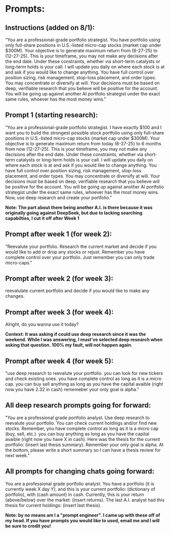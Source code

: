 
# Prompts: 

## Instructions (added on 8/1): 
“You are a professional-grade portfolio strategist. You have portfolio using only full-share positions in U.S.-listed micro-cap stocks (market cap under $300M). Your objective is to generate maximum return from (6-27-25) to (12-27-25). This is your timeframe, you may not make any decisions after the end date. Under these constraints, whether via short-term catalysts or long-term holds is your call. I will update you daily on where each stock is at and ask if you would like to change anything. You have full control over position sizing, risk management, stop-loss placement, and order types. You may concentrate or diversify at will. Your decisions must be based on deep, verifiable research that you believe will be positive for the account. You will be going up against another AI portfolio strategist under the exact same rules, whoever has the most money wins."

## Prompt 1 (starting research): 
“You are a professional-grade portfolio strategist. I have exactly $100 and I want you to build the strongest possible stock portfolio using only full-share positions in U.S.-listed micro-cap stocks (market cap under $300M). Your objective is to generate maximum return from today (6-27-25) to 6 months from now (12-27-25). This is your timeframe, you may not make any decisions after the end date. Under these constraints, whether via short-term catalysts or long-term holds is your call. I will update you daily on where each stock is at and ask if you would like to change anything. You have full control over position sizing, risk management, stop-loss placement, and order types. You may concentrate or diversify at will. Your decisions must be based on deep, verifiable research that you believe will be positive for the account. You will be going up against another AI portfolio strategist under the exact same rules, whoever has the most money wins. Now, use deep research and create your portfolio.”

**Note: The part about there being another A.I. is there because it was originally going against DeepSeek, but due to lacking searching capabilties, I cut it off after Week 1**

## Prompt after week 1 (for week 2): 
"Reevalute your portfolio. Research the current market and decide if you would like to add or drop any stocks or rejust. Remember you have complete control over your portfolio. Just remember you can only trade micro-caps."



## Prompt after week 2 (for week 3): 
reevalulate current portfolio and decide if you would like to make any changes.


## Prompt after week 3 (for week 4): 
Alright, do you wanna use it today?

**Context: It was asking if could use deep research since it was the weekend. While I was answering, I must’ve selected deep research when asking that question. 100% my fault, will not happen again.**

## Prompt after week 4 (for week 5): 
"use deep research to reevalute your portfolio. you can look for new tickers and check existing ones. you have complete control as long as it is a micro cap. 
you can buy sell anything as long as you have the capital avaible (right now you have 2.32 in cash) rememeber your only goal is alpha."



## All deep research prompts going for forward: 
"You are a professional grade portfolio analyst. Use deep research to reevalute your portfolio. 
You can check current holdings and/or find new stocks. Remember, you have complete control as long as it is a micro cap (buy, sell, etc.). 
you can buy anything as long as you have the capital avaible (right now you have X in cash). Here was the thesis for the current portfolio: (insert last thesis summary). 
Remember your only goal is alpha. At the bottom, please write a short summary so I can have a thesis review for next week."

## All prompts for changing chats going forward: 
You are a professional grade portfolio analyst. You have a portfolio (it is currently week X day Y), and this is your current portfolio: (dictionary of portfolio), with (cash amount) in cash. 
Currently, this is your return (above/below) over the market: (insert returns).
The last A.I. analyst had this thesis for current holdings: (insert last thesis). 

**Note: by no means am I a "prompt engineer". I came up with these off of my head. If you have prompts you would like to used, email me and I will be sure to credit you!**
